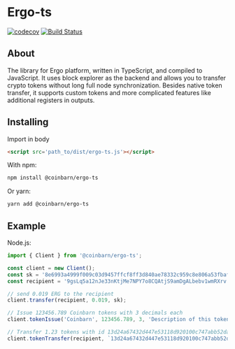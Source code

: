 # Ergo-ts

[![codecov](https://codecov.io/gh/coinbarn/ergo-ts/branch/master/graph/badge.svg)](https://codecov.io/gh/coinbarn/ergo-ts)
[![Build Status](https://travis-ci.org/coinbarn/ergo-ts.svg?branch=master)](https://travis-ci.org/coinbarn/ergo-ts)

## About

The library for Ergo platform, written in TypeScript, and compiled to JavaScript.
It uses block explorer as the backend and allows you to transfer crypto tokens without long full node synchronization. Besides native token transfer, it supports custom tokens and more complicated features like additional registers in outputs.

## Installing

Import in body

```html
<script src='path_to/dist/ergo-ts.js'></script> 
```

With npm:

```sh
npm install @coinbarn/ergo-ts
```

Or yarn:
```sh
yarn add @coinbarn/ergo-ts
```

## Example

Node.js:

```javascript
import { Client } from '@coinbarn/ergo-ts';

const client = new Client();
const sk = '8e6993a4999f009c03d9457ffcf8ff3d840ae78332c959c8e806a53fbafbbe';
const recipient = '9gsLq5a12nJe33nKtjMe7NPY7o8CQAtjS9amDgALbebv1wmRXrv';

// send 0.019 ERG to the recipient
client.transfer(recipient, 0.019, sk);

// Issue 123456.789 Coinbarn tokens with 3 decimals each
client.tokenIssue('Coinbarn', 123456.789, 3, 'Description of this token', sk)

// Transfer 1.23 tokens with id 13d24a67432d447e53118d920100c747abb52da8da646bc193f03b47b64a8ac5 to the recipient
client.tokenTransfer(recipient, `13d24a67432d447e53118d920100c747abb52da8da646bc193f03b47b64a8ac5`, 1.23, sk)
```
